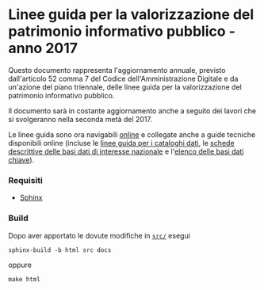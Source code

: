 # Linee guida per la valorizzazione del patrimonio informativo pubblico - anno 2017

Questo documento rappresenta l'aggiornamento annuale, previsto dall'articolo 52 comma 7 del Codice dell'Amministrazione Digitale e da un'azione del piano triennale, delle linee guida per la valorizzazione del patrimonio informativo pubblico.

Il documento sarà in costante aggiornamento anche a seguito dei lavori che si svolgeranno nella seconda metà del 2017.

Le linee guida sono ora navigabili [online](http://lg-patrimonio-pubblico.readthedocs.io/it/latest/) e collegate anche a guide tecniche disponibili online (incluse le [linee guida per i cataloghi dati](https://linee-guida-cataloghi-dati-profilo-dcat-ap-it.readthedocs.io/it/latest/), le [schede descrittive delle basi dati di interesse nazionale](http://pianotri-schede-bdin.readthedocs.io/en/latest/) e l'[elenco delle basi dati chiave](http://elenco-basi-di-dati-chiave.readthedocs.io/it/latest/)).

### Requisiti

- [Sphinx](http://www.sphinx-doc.org/en/stable/)

### Build
Dopo aver apportato le dovute modifiche in [`src/`](./src) esegui

```
sphinx-build -b html src docs
```

oppure

```
make html
```
